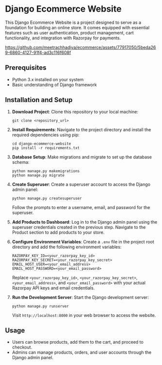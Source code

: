 # Django Ecommerce Website

This Django Ecommerce Website is a project designed to serve as a foundation for building an online store. It comes equipped with essential features such as user authentication, product management, cart functionality, and integration with Razorpay for payments.

https://github.com/meetrachhadiya/ecommerce/assets/77917050/5beda269-6860-4127-91f4-ad3c116f608f

## Prerequisites
- Python 3.x installed on your system
- Basic understanding of Django framework

## Installation and Setup

1. **Download Project**: Clone this repository to your local machine:
    ```
    git clone <repository_url>
    ```

2. **Install Requirements**: Navigate to the project directory and install the required dependencies using pip:
    ```
    cd django-ecommerce-website
    pip install -r requirements.txt
    ```

3. **Database Setup**: Make migrations and migrate to set up the database schema:
    ```
    python manage.py makemigrations
    python manage.py migrate
    ```

4. **Create Superuser**: Create a superuser account to access the Django admin panel:
    ```
    python manage.py createsuperuser
    ```

    Follow the prompts to enter a username, email, and password for the superuser.

5. **Add Products to Dashboard**: Log in to the Django admin panel using the superuser credentials created in the previous step. Navigate to the Product section to add products to your store.

6. **Configure Environment Variables**: Create a `.env` file in the project root directory and add the following environment variables:
    ```
    RAZORPAY_KEY_ID=<your_razorpay_key_id>
    RAZORPAY_KEY_SECRET=<your_razorpay_key_secret>
    EMAIL_HOST_USER=<your_email_address>
    EMAIL_HOST_PASSWORD=<your_email_password>
    ```

    Replace `<your_razorpay_key_id>`, `<your_razorpay_key_secret>`, `<your_email_address>`, and `<your_email_password>` with your actual Razorpay API keys and email credentials.

7. **Run the Development Server**: Start the Django development server:
    ```
    python manage.py runserver
    ```

    Visit `http://localhost:8000` in your web browser to access the website.

## Usage
- Users can browse products, add them to the cart, and proceed to checkout.
- Admins can manage products, orders, and user accounts through the Django admin panel.

